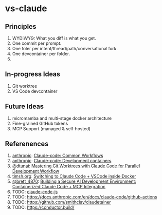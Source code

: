 # vs-claude

## Principles

1. WYDIWYG: What you diff is what you get.
2. One commit per prompt.
3. One foler per intent/thread/path/conversational fork.
4. One devcontainer per folder.
5. 


## In-progress Ideas

1. Git worktree
2. VS Code devcontainer

## Future Ideas

1. micromamba and multi-stage docker architecture
2. Fine-grained GitHub tokens
3. MCP Support (managed & self-hosted)

## Referenences

1. [anthropic](https://docs.anthropic.com/en/home): [Claude-code: Common Workflows](https://docs.anthropic.com/en/docs/claude-code/common-workflows)
2. [anthropic](https://docs.anthropic.com/en/home): [Claude-code: Development containers](https://docs.anthropic.com/en/docs/claude-code/devcontainer)
3. [@dtunai](https://medium.com/@dtunai): [Mastering Git Worktrees with Claude Code for Parallel Development Workflow](https://medium.com/@dtunai/mastering-git-worktrees-with-claude-code-for-parallel-development-workflow-41dc91e645fe)
4. [timsh.org](https://timsh.org): [Switching to Claude Code + VSCode inside Docker](https://timsh.org/claude-inside-docker/)
5. [@brett_4870](https://medium.com/@brett_4870): [Building a Secure AI Development Environment: Containerized Claude Code + MCP Integration](https://medium.com/@brett_4870/building-a-secure-ai-development-environment-containerized-claude-code-mcp-integration-e2129fe3af5a)
6. TODO: [claude-code-js](https://github.com/s-soroosh/claude-code-js)
7. TODO: https://docs.anthropic.com/en/docs/claude-code/github-actions
8. TODO: https://github.com/smithclay/claudetainer
9. TODO: https://conductor.build/

